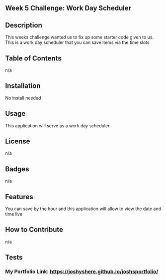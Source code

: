 ## Week 5 Challenge: Work Day Scheduler

## Description
This weeks challenge wanted us to fix up some starter code given to us. This is a work day scheduler that you can save items via the time slots

## Table of Contents
n/a

## Installation
No install needed

## Usage
This application will serve as a work day scheduler


## License
n/a

## Badges
n/a

## Features
You can save by the hour and this application will allow to view the date and time live

## How to Contribute
n/a

## Tests
### My Portfolio Link: https://joshyshere.github.io/joshsportfolio/
